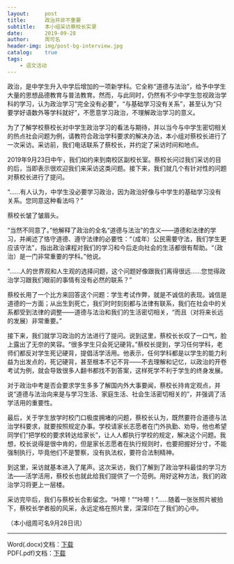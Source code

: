 ```yaml
---
layout:     post
title:      政治并非不重要
subtitle:   本小组采访蔡校长实录
date:       2019-09-28
author:     周可名
header-img: img/post-bg-interview.jpg
catalog:    true
tags:
    - 语文活动
---
```

政治，是中学生升入中学后增加的一项新学科。它全称“道德与法治”，给予中学生大量的思想品德教育与普法教育。然而，与此同时，仍然有不少中学生忽视政治学科的学习，认为政治学习“完全没有必要”，“与基础学习没有关系”，甚至认为“只要学好语数外等学科就好”，不愿意学习政治，不理解政治学习的意义。

为了了解学校蔡校长对中学生政治学习的看法与期待，并以当今与中学生密切相关的热点社会问题为例，请教符合政治学科要求的解决办法，本小组对蔡校长进行了一次采访。采访前，我们电话联系了蔡校长，并约定了采访时间和地点。

2019年9月23日中午，我们如约来到南校区副校长室。蔡校长问过我们采访的目的后，当即表示很欢迎我们来采访这类问题。接下来，我们就几个有针对性的问题对蔡校长进行了提问。

“……有人认为，中学生没必要学习政治，因为政治好像与中学生的基础学习没有关系。您同意这种看法吗？”

蔡校长皱了皱眉头。

“当然不同意了。”他解释了政治的全名“道德与法治”的含义——道德和法律的学习，并阐述了恪守道德、遵守法律的必要性：“（成年）公民需要守法，我们学生更应该守法”，指出政治课程对我们的学习和今后走向社会的生活都很有帮助。“（政治）是一门非常重要的学科。”他说。

“……人的世界观和人生观的选择问题，这个问题好像跟我们离得很远……您觉得政治学习跟我们眼前的事情有没有必然的联系？”

蔡校长用了一个比方来回答这个问题：学生考试作弊，就是不诚信的表现。诚信是道德的一方面；从出生到死亡，我们时时刻刻都与法律有联系，我们在社会中的关系都受到法律的调整——道德与法治和我们的生活密切相关，“而且（对将来长远的发展）非常重要。”

接下来，我们就学习政治的方法进行了提问。说到这里，蔡校长长叹了一口气，脸上露出了无奈的笑容。“很多学生只会死记硬背。”蔡校长提到，学习任何学科，老师们都反对学生死记硬背，提倡活学活用。他表示，任何学科都是以学生的能力利益为出发点的，死记硬背，甚至根本不记不背——不去理解和记忆，以政治的开卷考试为例，就会导致很多人翻书都找不到答案，这样死学不利于学生的终身发展。

对于政治中考是否会要求学生多多了解国内外大事要闻，蔡校长持肯定观点，并说“道德与法治向来是与学习生活、家庭生活、社会生活密切相关的”，并强调了活学活用的重要性。

最后，关于学生放学时校门口极度拥堵的问题，蔡校长认为，既然要符合道德与法治学科要求，就要按照规定办事。学校请家长志愿者在门外执勤、劝导，他也希望同学们“把学校的要求转达给家长”，让人人都执行学校的规定，解决这个问题。我想，校长说得是很中肯的，但是家长志愿者在执行规则时，也要把握好分寸，不能强制执行，毕竟他们不是警察，没有执法权，要符合法制精神。

到这里，采访就基本进入了尾声。这次采访，我们了解到了政治学科最佳的学习方法——活学活用，蔡校长也就此给我们提供了一个范例。用好这种方法，我们的政治学习将更上一层楼。

采访完毕后，我们与蔡校长合影留念。“咔嚓！”“咔嚓！”……随着一张张照片被拍下，蔡校长学者般的风采，永远定格在照片里，深深印在了我们的心中。

（本小组周可名9月28日讯）

---

Word(.docx)文档：[下载](/netdisk/政治并非不重要——本小组采访蔡校长实录+周可名.docx)  
PDF(.pdf)文档：[下载](/netdisk/政治并非不重要——本小组采访蔡校长实录+周可名.pdf)